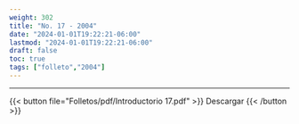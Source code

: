 ```yaml
---
weight: 302
title: "No. 17 - 2004"
date: "2024-01-01T19:22:21-06:00"
lastmod: "2024-01-01T19:22:21-06:00"
draft: false
toc: true
tags: ["folleto","2004"]
---
```

- - - - - - - - -
{{< button file="Folletos/pdf/Introductorio 17.pdf" >}} Descargar {{< /button >}}